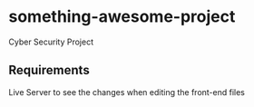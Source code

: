 # something-awesome-project
Cyber Security Project

## Requirements
Live Server to see the changes when editing the front-end files